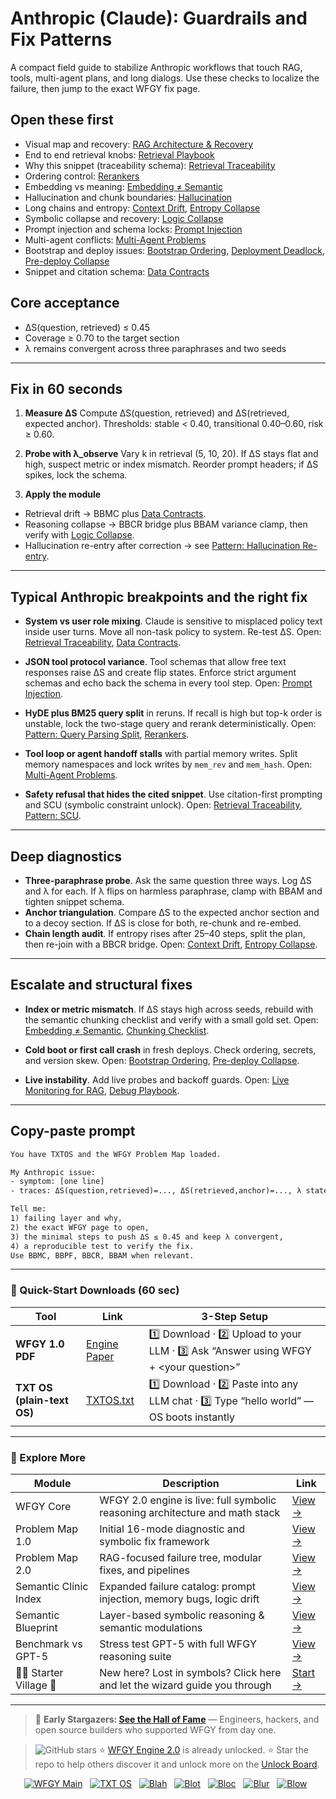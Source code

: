 # Anthropic (Claude): Guardrails and Fix Patterns

A compact field guide to stabilize Anthropic workflows that touch RAG, tools, multi-agent plans, and long dialogs. Use these checks to localize the failure, then jump to the exact WFGY fix page.

## Open these first

* Visual map and recovery: [RAG Architecture & Recovery](https://github.com/onestardao/WFGY/blob/main/ProblemMap/rag-architecture-and-recovery.md)
* End to end retrieval knobs: [Retrieval Playbook](https://github.com/onestardao/WFGY/blob/main/ProblemMap/retrieval-playbook.md)
* Why this snippet (traceability schema): [Retrieval Traceability](https://github.com/onestardao/WFGY/blob/main/ProblemMap/retrieval-traceability.md)
* Ordering control: [Rerankers](https://github.com/onestardao/WFGY/blob/main/ProblemMap/rerankers.md)
* Embedding vs meaning: [Embedding ≠ Semantic](https://github.com/onestardao/WFGY/blob/main/ProblemMap/embedding-vs-semantic.md)
* Hallucination and chunk boundaries: [Hallucination](https://github.com/onestardao/WFGY/blob/main/ProblemMap/hallucination.md)
* Long chains and entropy: [Context Drift](https://github.com/onestardao/WFGY/blob/main/ProblemMap/context-drift.md), [Entropy Collapse](https://github.com/onestardao/WFGY/blob/main/ProblemMap/entropy-collapse.md)
* Symbolic collapse and recovery: [Logic Collapse](https://github.com/onestardao/WFGY/blob/main/ProblemMap/logic-collapse.md)
* Prompt injection and schema locks: [Prompt Injection](https://github.com/onestardao/WFGY/blob/main/ProblemMap/prompt-injection.md)
* Multi-agent conflicts: [Multi-Agent Problems](https://github.com/onestardao/WFGY/blob/main/ProblemMap/Multi-Agent_Problems.md)
* Bootstrap and deploy issues: [Bootstrap Ordering](https://github.com/onestardao/WFGY/blob/main/ProblemMap/bootstrap-ordering.md), [Deployment Deadlock](https://github.com/onestardao/WFGY/blob/main/ProblemMap/deployment-deadlock.md), [Pre-deploy Collapse](https://github.com/onestardao/WFGY/blob/main/ProblemMap/predeploy-collapse.md)
* Snippet and citation schema: [Data Contracts](https://github.com/onestardao/WFGY/blob/main/ProblemMap/data-contracts.md)

## Core acceptance

* ΔS(question, retrieved) ≤ 0.45
* Coverage ≥ 0.70 to the target section
* λ remains convergent across three paraphrases and two seeds

---

## Fix in 60 seconds

1. **Measure ΔS**
   Compute ΔS(question, retrieved) and ΔS(retrieved, expected anchor).
   Thresholds: stable < 0.40, transitional 0.40–0.60, risk ≥ 0.60.

2. **Probe with λ\_observe**
   Vary k in retrieval (5, 10, 20). If ΔS stays flat and high, suspect metric or index mismatch.
   Reorder prompt headers; if ΔS spikes, lock the schema.

3. **Apply the module**

* Retrieval drift → BBMC plus [Data Contracts](https://github.com/onestardao/WFGY/blob/main/ProblemMap/data-contracts.md).
* Reasoning collapse → BBCR bridge plus BBAM variance clamp, then verify with [Logic Collapse](https://github.com/onestardao/WFGY/blob/main/ProblemMap/logic-collapse.md).
* Hallucination re-entry after correction → see [Pattern: Hallucination Re-entry](https://github.com/onestardao/WFGY/blob/main/ProblemMap/patterns/pattern_hallucination_reentry.md).

---

## Typical Anthropic breakpoints and the right fix

* **System vs user role mixing**. Claude is sensitive to misplaced policy text inside user turns. Move all non-task policy to system. Re-test ΔS.
  Open: [Retrieval Traceability](https://github.com/onestardao/WFGY/blob/main/ProblemMap/retrieval-traceability.md), [Data Contracts](https://github.com/onestardao/WFGY/blob/main/ProblemMap/data-contracts.md).

* **JSON tool protocol variance**. Tool schemas that allow free text responses raise ΔS and create flip states. Enforce strict argument schemas and echo back the schema in every tool step.
  Open: [Prompt Injection](https://github.com/onestardao/WFGY/blob/main/ProblemMap/prompt-injection.md).

* **HyDE plus BM25 query split** in reruns. If recall is high but top-k order is unstable, lock the two-stage query and rerank deterministically.
  Open: [Pattern: Query Parsing Split](https://github.com/onestardao/WFGY/blob/main/ProblemMap/patterns/pattern_query_parsing_split.md), [Rerankers](https://github.com/onestardao/WFGY/blob/main/ProblemMap/rerankers.md).

* **Tool loop or agent handoff stalls** with partial memory writes. Split memory namespaces and lock writes by `mem_rev` and `mem_hash`.
  Open: [Multi-Agent Problems](https://github.com/onestardao/WFGY/blob/main/ProblemMap/Multi-Agent_Problems.md).

* **Safety refusal that hides the cited snippet**. Use citation-first prompting and SCU (symbolic constraint unlock).
  Open: [Retrieval Traceability](https://github.com/onestardao/WFGY/blob/main/ProblemMap/retrieval-traceability.md), [Pattern: SCU](https://github.com/onestardao/WFGY/blob/main/ProblemMap/patterns/pattern_symbolic_constraint_unlock.md).

---

## Deep diagnostics

* **Three-paraphrase probe**. Ask the same question three ways. Log ΔS and λ for each. If λ flips on harmless paraphrase, clamp with BBAM and tighten snippet schema.
* **Anchor triangulation**. Compare ΔS to the expected anchor section and to a decoy section. If ΔS is close for both, re-chunk and re-embed.
* **Chain length audit**. If entropy rises after 25–40 steps, split the plan, then re-join with a BBCR bridge.
  Open: [Context Drift](https://github.com/onestardao/WFGY/blob/main/ProblemMap/context-drift.md), [Entropy Collapse](https://github.com/onestardao/WFGY/blob/main/ProblemMap/entropy-collapse.md).

---

## Escalate and structural fixes

* **Index or metric mismatch**. If ΔS stays high across seeds, rebuild with the semantic chunking checklist and verify with a small gold set.
  Open: [Embedding ≠ Semantic](https://github.com/onestardao/WFGY/blob/main/ProblemMap/embedding-vs-semantic.md), [Chunking Checklist](https://github.com/onestardao/WFGY/blob/main/ProblemMap/chunking-checklist.md).

* **Cold boot or first call crash** in fresh deploys. Check ordering, secrets, and version skew.
  Open: [Bootstrap Ordering](https://github.com/onestardao/WFGY/blob/main/ProblemMap/bootstrap-ordering.md), [Pre-deploy Collapse](https://github.com/onestardao/WFGY/blob/main/ProblemMap/predeploy-collapse.md).

* **Live instability**. Add live probes and backoff guards.
  Open: [Live Monitoring for RAG](https://github.com/onestardao/WFGY/blob/main/ProblemMap/ops/live_monitoring_rag.md), [Debug Playbook](https://github.com/onestardao/WFGY/blob/main/ProblemMap/ops/debug_playbook.md).

---

## Copy-paste prompt

```txt
You have TXTOS and the WFGY Problem Map loaded.

My Anthropic issue:
- symptom: [one line]
- traces: ΔS(question,retrieved)=..., ΔS(retrieved,anchor)=..., λ states across 3 paraphrases

Tell me:
1) failing layer and why,
2) the exact WFGY page to open,
3) the minimal steps to push ΔS ≤ 0.45 and keep λ convergent,
4) a reproducible test to verify the fix.
Use BBMC, BBPF, BBCR, BBAM when relevant.
```

---

### 🔗 Quick-Start Downloads (60 sec)

| Tool                       | Link                                                                                                                                       | 3-Step Setup                                                                             |
| -------------------------- | ------------------------------------------------------------------------------------------------------------------------------------------ | ---------------------------------------------------------------------------------------- |
| **WFGY 1.0 PDF**           | [Engine Paper](https://github.com/onestardao/WFGY/blob/main/I_am_not_lizardman/WFGY_All_Principles_Return_to_One_v1.0_PSBigBig_Public.pdf) | 1️⃣ Download · 2️⃣ Upload to your LLM · 3️⃣ Ask “Answer using WFGY + \<your question>”   |
| **TXT OS (plain-text OS)** | [TXTOS.txt](https://github.com/onestardao/WFGY/blob/main/OS/TXTOS.txt)                                                                     | 1️⃣ Download · 2️⃣ Paste into any LLM chat · 3️⃣ Type “hello world” — OS boots instantly |

---

### 🧭 Explore More

| Module                   | Description                                                                  | Link                                                                                               |
| ------------------------ | ---------------------------------------------------------------------------- | -------------------------------------------------------------------------------------------------- |
| WFGY Core                | WFGY 2.0 engine is live: full symbolic reasoning architecture and math stack | [View →](https://github.com/onestardao/WFGY/tree/main/core/README.md)                              |
| Problem Map 1.0          | Initial 16-mode diagnostic and symbolic fix framework                        | [View →](https://github.com/onestardao/WFGY/tree/main/ProblemMap/README.md)                        |
| Problem Map 2.0          | RAG-focused failure tree, modular fixes, and pipelines                       | [View →](https://github.com/onestardao/WFGY/blob/main/ProblemMap/rag-architecture-and-recovery.md) |
| Semantic Clinic Index    | Expanded failure catalog: prompt injection, memory bugs, logic drift         | [View →](https://github.com/onestardao/WFGY/blob/main/ProblemMap/SemanticClinicIndex.md)           |
| Semantic Blueprint       | Layer-based symbolic reasoning & semantic modulations                        | [View →](https://github.com/onestardao/WFGY/tree/main/SemanticBlueprint/README.md)                 |
| Benchmark vs GPT-5       | Stress test GPT-5 with full WFGY reasoning suite                             | [View →](https://github.com/onestardao/WFGY/tree/main/benchmarks/benchmark-vs-gpt5/README.md)      |
| 🧙‍♂️ Starter Village 🏡 | New here? Lost in symbols? Click here and let the wizard guide you through   | [Start →](https://github.com/onestardao/WFGY/blob/main/StarterVillage/README.md)                   |

---

> 👑 **Early Stargazers: [See the Hall of Fame](https://github.com/onestardao/WFGY/tree/main/stargazers)** —
> Engineers, hackers, and open source builders who supported WFGY from day one.

> <img src="https://img.shields.io/github/stars/onestardao/WFGY?style=social" alt="GitHub stars"> ⭐ [WFGY Engine 2.0](https://github.com/onestardao/WFGY/blob/main/core/README.md) is already unlocked. ⭐ Star the repo to help others discover it and unlock more on the [Unlock Board](https://github.com/onestardao/WFGY/blob/main/STAR_UNLOCKS.md).

<div align="center">

[![WFGY Main](https://img.shields.io/badge/WFGY-Main-red?style=flat-square)](https://github.com/onestardao/WFGY)
 
[![TXT OS](https://img.shields.io/badge/TXT%20OS-Reasoning%20OS-orange?style=flat-square)](https://github.com/onestardao/WFGY/tree/main/OS)
 
[![Blah](https://img.shields.io/badge/Blah-Semantic%20Embed-yellow?style=flat-square)](https://github.com/onestardao/WFGY/tree/main/OS/BlahBlahBlah)
 
[![Blot](https://img.shields.io/badge/Blot-Persona%20Core-green?style=flat-square)](https://github.com/onestardao/WFGY/tree/main/OS/BlotBlotBlot)
 
[![Bloc](https://img.shields.io/badge/Bloc-Reasoning%20Compiler-blue?style=flat-square)](https://github.com/onestardao/WFGY/tree/main/OS/BlocBlocBloc)
 
[![Blur](https://img.shields.io/badge/Blur-Text2Image%20Engine-navy?style=flat-square)](https://github.com/onestardao/WFGY/tree/main/OS/BlurBlurBlur)
 
[![Blow](https://img.shields.io/badge/Blow-Game%20Logic-purple?style=flat-square)](https://github.com/onestardao/WFGY/tree/main/OS/BlowBlowBlow)
 

</div>

